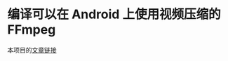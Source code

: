 # 编译可以在 Android 上使用视频压缩的 FFmpeg

本项目的[文章链接](https://voiddog.github.io/2017/06/18/%E5%9C%A8Android%E4%B8%8A%E4%BD%BF%E7%94%A8FFmpeg%E5%8E%8B%E7%BC%A9%E8%A7%86%E9%A2%91/)